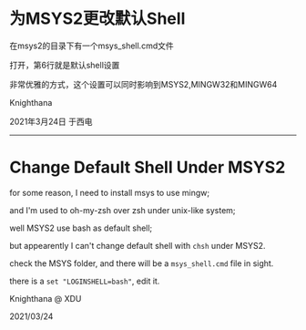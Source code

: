 # 为MSYS2更改默认Shell

 在msys2的目录下有一个msys_shell.cmd文件

 打开，第6行就是默认shell设置

 非常优雅的方式，这个设置可以同时影响到MSYS2,MINGW32和MINGW64

 Knighthana

 2021年3月24日 于西电

---------------------------------------------------------------------------

# Change Default Shell Under MSYS2

  for some reason, I need to install msys to use mingw;

  and I'm used to oh-my-zsh over zsh under unix-like system;

  well MSYS2 use bash as default shell;

  but appearently I can't change default shell with `chsh` under MSYS2.

  check the MSYS folder, and there will be a `msys_shell.cmd` file in sight.

  there is a `set "LOGINSHELL=bash"`,  edit it.

Knighthana @ XDU

2021/03/24